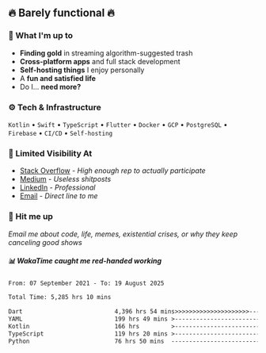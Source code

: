 ## 🔥 Barely functional 🔥

### 🎯 What I'm up to

- **Finding gold** in streaming algorithm-suggested trash
- **Cross-platform apps** and full stack development
- **Self-hosting things** I enjoy personally
- A **fun and satisfied life**
- Do I... **need more?**

### ⚙️ Tech & Infrastructure

`Kotlin` • `Swift` • `TypeScript` • `Flutter` • `Docker` • `GCP` • `PostgreSQL` • `Firebase` •
`CI/CD` • `Self-hosting`

### 🔗 Limited Visibility At

- [Stack Overflow](https://stackoverflow.com/users/15199864/deepanshu) - *High enough rep to
  actually participate*
- [Medium](https://medium.com/@deepanshuc2141) - *Useless shitposts*
- [LinkedIn](https://www.linkedin.com/in/chaudhary-deepanshu/) - *Professional*
- [Email](mailto:0qs8e9yn@duck.com) - *Direct line to me*

### 💬 Hit me up

*Email me about code, life, memes, existential crises, or why they keep canceling good shows*

##### 📊 *WakaTime caught me red-handed working*

<!--START_SECTION:waka-->

```txt
From: 07 September 2021 - To: 19 August 2025

Total Time: 5,285 hrs 10 mins

Dart                          4,396 hrs 54 mins>>>>>>>>>>>>>>>>>>>>>----   83.19 %
YAML                          199 hrs 49 mins >------------------------   03.78 %
Kotlin                        166 hrs         >------------------------   03.14 %
TypeScript                    119 hrs 20 mins >------------------------   02.26 %
Python                        76 hrs 50 mins  -------------------------   01.45 %
```

<!--END_SECTION:waka-->

<!---
If you're reading this in the raw file, you've gone too deep. Go back.
--->
